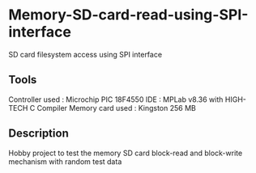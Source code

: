 # Memory-SD-card-read-using-SPI-interface
SD card filesystem access using SPI interface 

## Tools
Controller used : Microchip PIC 18F4550
IDE : MPLab v8.36 with HIGH-TECH C Compiler
Memory card used : Kingston 256 MB

## Description
Hobby project to test the memory SD card block-read and block-write mechanism with random test data